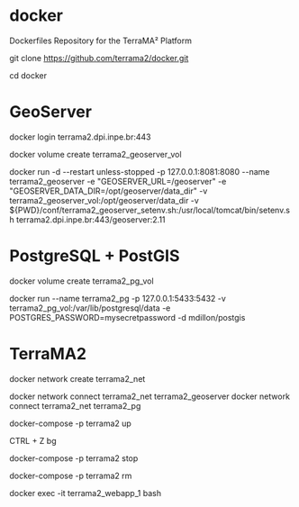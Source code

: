 # docker
Dockerfiles Repository for the TerraMA² Platform

git clone https://github.com/terrama2/docker.git

cd docker

# GeoServer
docker login terrama2.dpi.inpe.br:443

docker volume create terrama2_geoserver_vol

docker run -d --restart unless-stopped -p 127.0.0.1:8081:8080 --name terrama2_geoserver -e "GEOSERVER_URL=/geoserver" -e "GEOSERVER_DATA_DIR=/opt/geoserver/data_dir" -v terrama2_geoserver_vol:/opt/geoserver/data_dir -v ${PWD}/conf/terrama2_geoserver_setenv.sh:/usr/local/tomcat/bin/setenv.sh terrama2.dpi.inpe.br:443/geoserver:2.11


# PostgreSQL + PostGIS

docker volume create terrama2_pg_vol

docker run --name terrama2_pg -p 127.0.0.1:5433:5432 -v terrama2_pg_vol:/var/lib/postgresql/data -e POSTGRES_PASSWORD=mysecretpassword -d mdillon/postgis


# TerraMA2


docker network create terrama2_net

docker network connect terrama2_net terrama2_geoserver
docker network connect terrama2_net terrama2_pg

docker-compose -p terrama2 up

CTRL + Z
bg

docker-compose -p terrama2 stop

docker-compose -p terrama2 rm

docker exec -it terrama2_webapp_1 bash
